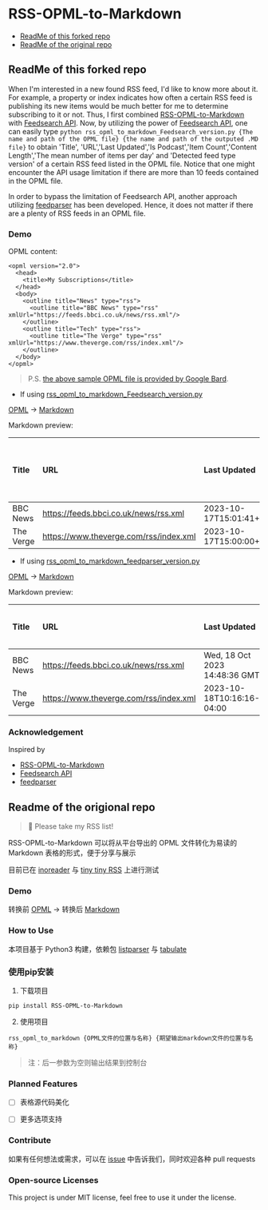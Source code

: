 ﻿# RSS-OPML-to-Markdown

- [ReadMe of this forked repo](#readme-of-this-forked-repo)
- [ReadMe of the original repo](#readme-of-the-origional-repo)

## ReadMe of this forked repo

When I'm interested in a new found RSS feed, I'd like to know more about it. For example, a property or index indicates how often a certain RSS feed is publishing its new items would be much better for me to determine subscribing to it or not. Thus, I first combined [RSS-OPML-to-Markdown](https://github.com/idealclover/RSS-OPML-to-Markdown) with [Feedsearch API](https://feedsearch.dev/). Now, by utilizing the power of [Feedsearch API](https://feedsearch.dev/), one can easily type ```python rss_opml_to_markdown_Feedsearch_version.py {The name and path of the OPML file} {the name and path of the outputed .MD file}``` to obtain 'Title', 'URL','Last Updated','Is Podcast','Item Count','Content Length','The mean number of items per day' and 'Detected feed type version' of a certain RSS feed listed in the OPML file. Notice that one might encounter the API usage limitation if there are more than 10 feeds contained in the OPML file.

In order to bypass the limitation of Feedsearch API, another approach utilizing [feedparser](https://github.com/kurtmckee/feedparser) has been developed. Hence, it does not matter if there are a plenty of RSS feeds in an OPML file.

### Demo 

OPML content:

```
<opml version="2.0">
  <head>
    <title>My Subscriptions</title>
  </head>
  <body>
    <outline title="News" type="rss">
      <outline title="BBC News" type="rss" xmlUrl="https://feeds.bbci.co.uk/news/rss.xml"/>
    </outline>
    <outline title="Tech" type="rss">
      <outline title="The Verge" type="rss" xmlUrl="https://www.theverge.com/rss/index.xml"/>
    </outline>
  </body>
</opml>
```

> P.S. [the above sample OPML file is provided by Google Bard](https://g.co/bard/share/f2a0db3b818e).

- If using [rss_opml_to_markdown_Feedsearch_version.py](/RSS_OPML_to_Markdown/rss_opml_to_markdown_Feedsearch_version.py)

[OPML](/sample_provided.opml) -> [Markdown](/sample_Feedsearch_version.md)

Markdown preview:

| Title     | URL                                    | Last Updated              | Podcast   |   Item Count |   Content Length |   The mean number of items per day | Detected feed type version   |
|:----------|:---------------------------------------|:--------------------------|:----------|-------------:|-----------------:|-----------------------------------:|:-----------------------------|
| BBC News  | https://feeds.bbci.co.uk/news/rss.xml  | 2023-10-17T15:01:41+00:00 | False     |           94 |            52924 |                              0.459 | rss20                        |
| The Verge | https://www.theverge.com/rss/index.xml | 2023-10-17T15:00:00+00:00 | False     |           10 |            23496 |                             96.583 | atom10                       |

- If using [rss_opml_to_markdown_feedparser_version.py](/RSS_OPML_to_Markdown/rss_opml_to_markdown_feedparser_version.py)

[OPML](/sample_provided.opml) -> [Markdown](/sample_feedparser_version.md)

Markdown preview:

| Title     | URL                                    | Last Updated                  |   Item Count |   Content Length (bytes) | Language   | Detected feed type version   |
|:----------|:---------------------------------------|:------------------------------|-------------:|-------------------------:|:-----------|:-----------------------------|
| BBC News  | https://feeds.bbci.co.uk/news/rss.xml  | Wed, 18 Oct 2023 14:48:36 GMT |           79 |                     9169 | en-gb      | rss20                        |
| The Verge | https://www.theverge.com/rss/index.xml | 2023-10-18T10:16:16-04:00     |           10 |                     7429 | en         | atom10                       |

### Acknowledgement

Inspired by 

- [RSS-OPML-to-Markdown](https://github.com/idealclover/RSS-OPML-to-Markdown)
- [Feedsearch API](https://feedsearch.dev/)
- [feedparser](https://github.com/kurtmckee/feedparser)

## Readme of the origional repo

> 🎁 Please take my RSS list!

RSS-OPML-to-Markdown 可以将从平台导出的 OPML 文件转化为易读的 Markdown 表格的形式，便于分享与展示

目前已在 [inoreader](https://www.inoreader.com) 与 [tiny tiny RSS](https://tt-rss.org/) 上进行测试

### Demo

转换前 [OPML](/sample.opml) -> 转换后 [Markdown](/sample.md)

### How to Use

本项目基于 Python3 构建，依赖包 [listparser](https://pypi.org/project/listparser/) 与 [tabulate](https://pypi.org/project/tabulate/)

### 使用pip安装

1. 下载项目

```
pip install RSS-OPML-to-Markdown
```

2. 使用项目

```
rss_opml_to_markdown {OPML文件的位置与名称} {期望输出markdown文件的位置与名称}
```

> 注：后一参数为空则输出结果到控制台

### Planned Features

- [ ] 表格源代码美化

- [ ] 更多选项支持

### Contribute

如果有任何想法或需求，可以在 [issue](https://github.com/idealclover/RSS-OPML-to-Markdown/issues) 中告诉我们，同时欢迎各种 pull requests

### Open-source Licenses

This project is under MIT license, feel free to use it under the license.